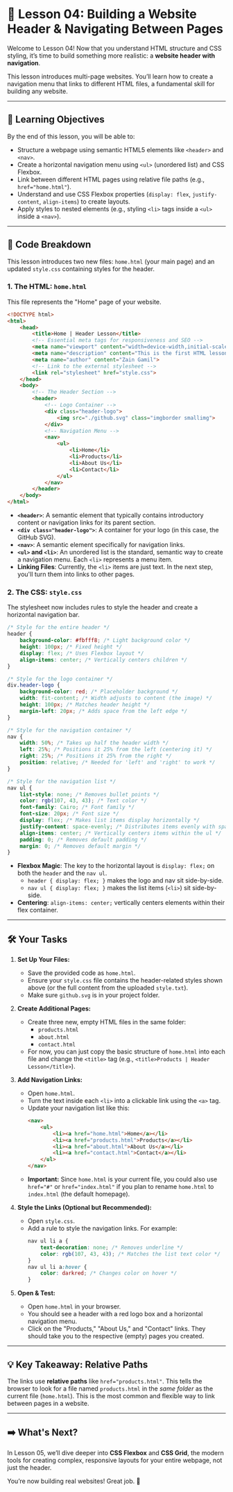 # 📄 Lesson 04: Building a Website Header & Navigating Between Pages

Welcome to Lesson 04! Now that you understand HTML structure and CSS styling, it’s time to build something more realistic: a **website header with navigation**.

This lesson introduces multi-page websites. You’ll learn how to create a navigation menu that links to different HTML files, a fundamental skill for building any website.

---

## 🎯 Learning Objectives

By the end of this lesson, you will be able to:

*   Structure a webpage using semantic HTML5 elements like `<header>` and `<nav>`.
*   Create a horizontal navigation menu using `<ul>` (unordered list) and CSS Flexbox.
*   Link between different HTML pages using relative file paths (e.g., `href="home.html"`).
*   Understand and use CSS Flexbox properties (`display: flex`, `justify-content`, `align-items`) to create layouts.
*   Apply styles to nested elements (e.g., styling `<li>` tags inside a `<ul>` inside a `<nav>`).

---

## 📝 Code Breakdown

This lesson introduces two new files: `home.html` (your main page) and an updated `style.css` containing styles for the header.

### 1. The HTML: `home.html`

This file represents the "Home" page of your website.

```html
<!DOCTYPE html>
<html>
    <head>
        <title>Home | Header Lesson</title>
        <!-- Essential meta tags for responsiveness and SEO -->
        <meta name="viewport" content="width=device-width,initial-scale=1.0, maximum-scale=1">
        <meta name="description" content="This is the first HTML lesson for begginers">
        <meta name="author" content="Zain Gamil">
        <!-- Link to the external stylesheet -->
        <link rel="stylesheet" href="style.css">
    </head>
    <body>
        <!-- The Header Section -->
        <header>
            <!-- Logo Container -->
            <div class="header-logo">
                <img src="./github.svg" class="imgborder smallimg">
            </div>
            <!-- Navigation Menu -->
            <nav>
                <ul>
                    <li>Home</li>
                    <li>Products</li>
                    <li>About Us</li>
                    <li>Contact</li>
                </ul>
            </nav>
        </header>
    </body>
</html>
```

*   **`<header>`**: A semantic element that typically contains introductory content or navigation links for its parent section.
*   **`<div class="header-logo">`**: A container for your logo (in this case, the GitHub SVG).
*   **`<nav>`**: A semantic element specifically for navigation links.
*   **`<ul>` and `<li>`**: An unordered list is the standard, semantic way to create a navigation menu. Each `<li>` represents a menu item.
*   **Linking Files**: Currently, the `<li>` items are just text. In the next step, you'll turn them into links to other pages.

### 2. The CSS: `style.css`

The stylesheet now includes rules to style the header and create a horizontal navigation bar.

```css
/* Style for the entire header */
header {
    background-color: #fbfff8; /* Light background color */
    height: 100px; /* Fixed height */
    display: flex; /* Uses Flexbox layout */
    align-items: center; /* Vertically centers children */
}

/* Style for the logo container */
div.header-logo {
    background-color: red; /* Placeholder background */
    width: fit-content; /* Width adjusts to content (the image) */
    height: 100px; /* Matches header height */
    margin-left: 20px; /* Adds space from the left edge */
}

/* Style for the navigation container */
nav {
    width: 50%; /* Takes up half the header width */
    left: 25%; /* Positions it 25% from the left (centering it) */
    right: 25%; /* Positions it 25% from the right */
    position: relative; /* Needed for 'left' and 'right' to work */
}

/* Style for the navigation list */
nav ul {
    list-style: none; /* Removes bullet points */
    color: rgb(107, 43, 43); /* Text color */
    font-family: Cairo; /* Font family */
    font-size: 20px; /* Font size */
    display: flex; /* Makes list items display horizontally */
    justify-content: space-evenly; /* Distributes items evenly with space between them */
    align-items: center; /* Vertically centers items within the ul */
    padding: 0; /* Removes default padding */
    margin: 0; /* Removes default margin */
}
```

*   **Flexbox Magic**: The key to the horizontal layout is `display: flex;` on both the `header` and the `nav ul`.
    *   `header { display: flex; }` makes the logo and nav sit side-by-side.
    *   `nav ul { display: flex; }` makes the list items (`<li>`) sit side-by-side.
*   **Centering**: `align-items: center;` vertically centers elements within their flex container.

---

## 🛠 Your Tasks

1.  **Set Up Your Files:**
    *   Save the provided code as `home.html`.
    *   Ensure your `style.css` file contains the header-related styles shown above (or the full content from the uploaded `style.txt`).
    *   Make sure `github.svg` is in your project folder.

2.  **Create Additional Pages:**
    *   Create three new, empty HTML files in the same folder:
        *   `products.html`
        *   `about.html`
        *   `contact.html`
    *   For now, you can just copy the basic structure of `home.html` into each file and change the `<title>` tag (e.g., `<title>Products | Header Lesson</title>`).

3.  **Add Navigation Links:**
    *   Open `home.html`.
    *   Turn the text inside each `<li>` into a clickable link using the `<a>` tag.
    *   Update your navigation list like this:
        ```html
        <nav>
            <ul>
                <li><a href="home.html">Home</a></li>
                <li><a href="products.html">Products</a></li>
                <li><a href="about.html">About Us</a></li>
                <li><a href="contact.html">Contact</a></li>
            </ul>
        </nav>
        ```
    *   **Important:** Since `home.html` is your current file, you could also use `href="#"` or `href="index.html"` if you plan to rename `home.html` to `index.html` (the default homepage).

4.  **Style the Links (Optional but Recommended):**
    *   Open `style.css`.
    *   Add a rule to style the navigation links. For example:
        ```css
        nav ul li a {
            text-decoration: none; /* Removes underline */
            color: rgb(107, 43, 43); /* Matches the list text color */
        }
        nav ul li a:hover {
            color: darkred; /* Changes color on hover */
        }
        ```

5.  **Open & Test:**
    *   Open `home.html` in your browser.
    *   You should see a header with a red logo box and a horizontal navigation menu.
    *   Click on the "Products," "About Us," and "Contact" links. They should take you to the respective (empty) pages you created.

---

## 💡 Key Takeaway: Relative Paths

The links use **relative paths** like `href="products.html"`. This tells the browser to look for a file named `products.html` in the *same folder* as the current file (`home.html`). This is the most common and flexible way to link between pages in a website.

---

## ➡️ What's Next?

In Lesson 05, we’ll dive deeper into **CSS Flexbox** and **CSS Grid**, the modern tools for creating complex, responsive layouts for your entire webpage, not just the header.

You’re now building real websites! Great job. 🚀